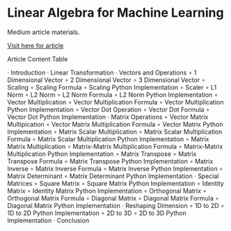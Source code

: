 # Linear Algebra for Machine Learning
Medium article materials.

[Visit here for article](https://img.shields.io/github/license/gncll/body-calculator)

Article Content Table

· Introduction
· Linear Transformation
· Vectors and Operations
  ∘ 1 Dimensional Vector
  ∘ 2 Dimensional Vector
  ∘ 3 Dimensional Vector
  ∘ Scaling
  ∘ Scaling Formula
  ∘ Scaling Python Implementation
  ∘ Scaler
  ∘ L1 Norm
  ∘ L2 Norm
  ∘ L2 Norm Formula
  ∘ L2 Norm Python Implementation
  ∘ Vector Multiplication
  ∘ Vector Multiplication Formula
  ∘ Vector Multiplication Python Implementation
  ∘ Vector Dot Operation
  ∘ Vector Dot Formula
  ∘ Vector Dot Python Implementation
· Matrix Operations
  ∘ Vector Matrix Multipication
  ∘ Vector Matrix Multiplication Formula
  ∘ Vector Matrix Python Implementation
  ∘ Matrix Scalar Multiplication
  ∘ Matrix Scalar Multiplication Formula
  ∘ Matrix Scalar Multiplication Python Implementation
  ∘ Matrix Matrix Multiplication
  ∘ Matrix-Matrix Multiplication Formula
  ∘ Matrix-Matrix Multiplication Python Implementation
  ∘ Matrix Transpose
  ∘ Matrix Transpose Formula
  ∘ Matrix Transpose Python Implementation
  ∘ Matrix Inverse
  ∘ Matrix Inverse Formula
  ∘ Matrix Inverse Python Implementation
  ∘ Matrix Determinant
  ∘ Matrix Determinant Python Implementation
· Special Matrices
  ∘ Square Matrix
  ∘ Square Matrix Python Implementation
  ∘ Identity Matrix
  ∘ Identity Matrix Python Implementation
  ∘ Orthogonal Matrix
  ∘ Orthogonal Matrix Formula
  ∘ Diagonal Matrix
  ∘ Diagonal Matrix Formula
  ∘ Diagonal Matrix Python Implementation
· Reshaping Dimension
  ∘ 1D to 2D
  ∘ 1D to 2D Python Implementation
  ∘ 2D to 3D
  ∘ 2D to 3D Python Implementation
· Conclusion
